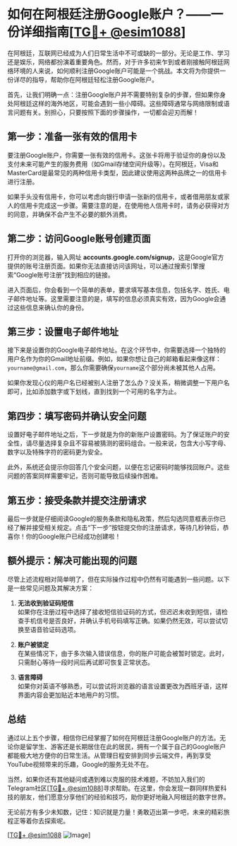 # 如何在阿根廷注册Google账户？——一份详细指南[[TG💪+ @esim1088](https://t.me/s/esim1088)]

在阿根廷，互联网已经成为人们日常生活中不可或缺的一部分。无论是工作、学习还是娱乐，网络都扮演着重要角色。然而，对于许多初来乍到或者刚接触阿根廷网络环境的人来说，如何顺利注册Google账户可能是一个挑战。本文将为你提供一份详尽的指导，帮助你在阿根廷轻松注册Google账户。

首先，让我们明确一点：注册Google账户并不需要特别复杂的步骤，但如果你身处阿根廷这样的海外地区，可能会遇到一些小障碍。这些障碍通常与网络限制或语言问题有关。别担心，只要按照下面的步骤操作，一切都会迎刃而解！

## 第一步：准备一张有效的信用卡

要注册Google账户，你需要一张有效的信用卡。这张卡将用于验证你的身份以及支付未来可能产生的服务费用（如Gmail存储空间升级等）。在阿根廷，Visa和MasterCard是最常见的两种信用卡类型，因此建议使用这两种品牌之一的信用卡进行注册。

如果手头没有信用卡，你可以考虑向银行申请一张新的信用卡，或者借用朋友或家人的信用卡完成这一步骤。需要注意的是，在使用他人信用卡时，请务必获得对方的同意，并确保不会产生不必要的额外消费。

## 第二步：访问Google账号创建页面

打开你的浏览器，输入网址 **accounts.google.com/signup**，这是Google官方提供的账号注册页面。如果你无法直接访问该网址，可以通过搜索引擎搜索“Google账号注册”找到相应的链接。

进入页面后，你会看到一个简单的表单，要求填写基本信息，包括名字、姓氏、电子邮件地址等。这里需要注意的是，填写的信息必须真实有效，因为Google会通过这些信息来确认你的身份。

## 第三步：设置电子邮件地址

接下来是设置你的Google电子邮件地址。在这个环节中，你需要选择一个独特的用户名作为你的Gmail地址前缀。例如，如果你想让自己的邮箱看起来像这样：`yourname@gmail.com`，那么你需要确保`yourname`这个部分尚未被其他人占用。

如果你发现心仪的用户名已经被别人注册了怎么办？没关系，稍微调整一下用户名即可，比如添加数字或下划线，直到找到一个可用的名字为止。

## 第四步：填写密码并确认安全问题

设置好电子邮件地址之后，下一步就是为你的新账户设置密码。为了保证账户的安全性，请尽量选择复杂且不容易被猜测的密码组合。一般来说，包含大小写字母、数字以及特殊字符的密码更为安全。

此外，系统还会提示你回答几个安全问题，以便在忘记密码时能够找回账户。这些问题的答案同样需要牢记，否则可能导致后续操作困难。

## 第五步：接受条款并提交注册请求

最后一步就是仔细阅读Google的服务条款和隐私政策，然后勾选同意框表示你已经了解并接受相关规定。点击“下一步”按钮提交你的注册请求，等待几秒钟后，恭喜你！你的Google账户已经成功创建啦！

## 额外提示：解决可能出现的问题

尽管上述流程相对简单明了，但在实际操作过程中仍然有可能遇到一些问题。以下是一些常见问题及其解决方案：

1. **无法收到验证码短信**  
   如果你在注册过程中选择了接收短信验证码的方式，但迟迟未收到短信，请检查手机信号是否良好，并确认手机号码填写正确。如果仍然无效，可以尝试切换至语音验证码选项。

2. **账户被锁定**  
   在某些情况下，由于多次输入错误信息，你的账户可能会被暂时锁定。此时，只需耐心等待一段时间后再试即可恢复正常状态。

3. **语言障碍**  
   如果你对英语不够熟悉，可以尝试将浏览器的语言设置更改为西班牙语，这样界面内容会更加贴近本地用户的习惯。

## 总结

通过以上五个步骤，相信你已经掌握了如何在阿根廷注册Google账户的方法。无论你是留学生、游客还是长期居住在此的居民，拥有一个属于自己的Google账户都能极大地方便你的日常生活。从管理日程安排到同步云端文件，再到享受YouTube视频带来的乐趣，Google的服务无处不在。

当然，如果你还有其他疑问或遇到难以克服的技术难题，不妨加入我们的Telegram社区[[TG💪+ @esim1088](https://t.me/s/esim1088)]寻求帮助。在这里，你会发现一群同样热爱科技的朋友，他们愿意分享他们的经验和技巧，助你更好地融入阿根廷的数字世界。

无论前方有多少未知数，记住：知识就是力量！勇敢迈出第一步吧，未来的精彩旅程正等着你去探索呢。

[[TG💪+ @esim1088](https://t.me/s/esim1088) ![Image](https://i.postimg.cc/4NQfJmqS/Snipaste-2025-05-13-00-14-12.png)]
